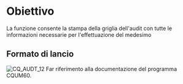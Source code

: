 # Obiettivo
La funzione consente la stampa della griglia dell'audit con tutte le informazioni necessarie per l'effettuazione del medesimo

## Formato di lancio

![CQ_AUDT_12](http://localhost:3000/immagini/MBDOC_OGG-P_CQUS60/CQ_AUDT_12.png)
Far riferimento alla documentazione del programma CQUM60.
